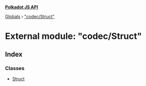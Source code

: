 **[Polkadot JS API](../README.md)**

[Globals](../globals.md) › ["codec/Struct"](_codec_struct_.md)

# External module: "codec/Struct"

## Index

### Classes

* [Struct](../classes/_codec_struct_.struct.md)